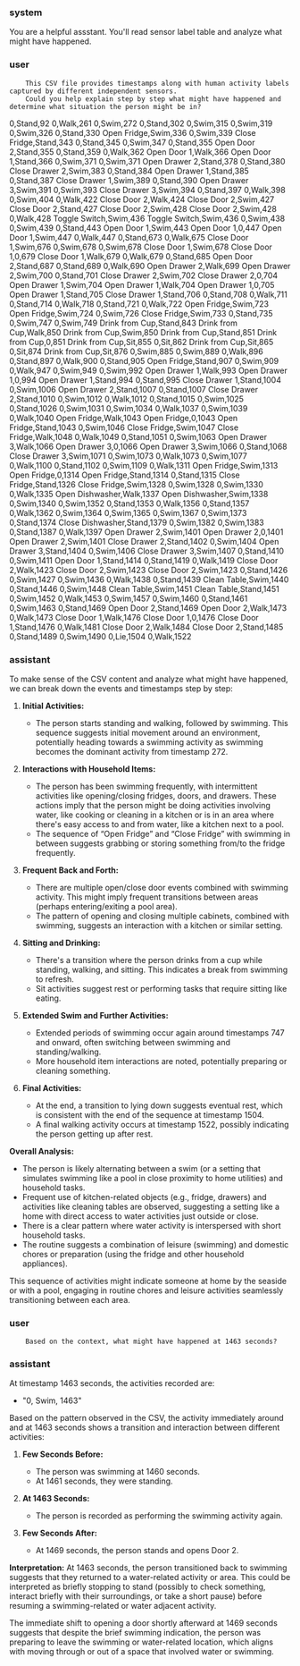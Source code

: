 ### system
You are a helpful assstant. You'll read sensor label table and analyze what might have happened.
### user

        This CSV file provides timestamps along with human activity labels captured by different independent sensors.
        Could you help explain step by step what might have happened and determine what situation the person might be in?
    
0,Stand,92
0,Walk,261
0,Swim,272
0,Stand,302
0,Swim,315
0,Swim,319
0,Swim,326
0,Stand,330
Open Fridge,Swim,336
0,Swim,339
Close Fridge,Stand,343
0,Stand,345
0,Swim,347
0,Stand,355
Open Door 2,Stand,355
0,Stand,359
0,Walk,362
Open Door 1,Walk,366
Open Door 1,Stand,366
0,Swim,371
0,Swim,371
Open Drawer 2,Stand,378
0,Stand,380
Close Drawer 2,Swim,383
0,Stand,384
Open Drawer 1,Stand,385
0,Stand,387
Close Drawer 1,Swim,389
0,Stand,390
Open Drawer 3,Swim,391
0,Swim,393
Close Drawer 3,Swim,394
0,Stand,397
0,Walk,398
0,Swim,404
0,Walk,422
Close Door 2,Walk,424
Close Door 2,Swim,427
Close Door 2,Stand,427
Close Door 2,Swim,428
Close Door 2,Swim,428
0,Walk,428
Toggle Switch,Swim,436
Toggle Switch,Swim,436
0,Swim,438
0,Swim,439
0,Stand,443
Open Door 1,Swim,443
Open Door 1,0,447
Open Door 1,Swim,447
0,Walk,447
0,Stand,673
0,Walk,675
Close Door 1,Swim,676
0,Swim,678
0,Swim,678
Close Door 1,Swim,678
Close Door 1,0,679
Close Door 1,Walk,679
0,Walk,679
0,Stand,685
Open Door 2,Stand,687
0,Stand,689
0,Walk,690
Open Drawer 2,Walk,699
Open Drawer 2,Swim,700
0,Stand,701
Close Drawer 2,Swim,702
Close Drawer 2,0,704
Open Drawer 1,Swim,704
Open Drawer 1,Walk,704
Open Drawer 1,0,705
Open Drawer 1,Stand,705
Close Drawer 1,Stand,706
0,Stand,708
0,Walk,711
0,Stand,714
0,Walk,718
0,Stand,721
0,Walk,722
Open Fridge,Swim,723
Open Fridge,Swim,724
0,Swim,726
Close Fridge,Swim,733
0,Stand,735
0,Swim,747
0,Swim,749
Drink from Cup,Stand,843
Drink from Cup,Walk,850
Drink from Cup,Swim,850
Drink from Cup,Stand,851
Drink from Cup,0,851
Drink from Cup,Sit,855
0,Sit,862
Drink from Cup,Sit,865
0,Sit,874
Drink from Cup,Sit,876
0,Swim,885
0,Swim,889
0,Walk,896
0,Stand,897
0,Walk,900
0,Stand,905
Open Fridge,Stand,907
0,Swim,909
0,Walk,947
0,Swim,949
0,Swim,992
Open Drawer 1,Walk,993
Open Drawer 1,0,994
Open Drawer 1,Stand,994
0,Stand,995
Close Drawer 1,Stand,1004
0,Swim,1006
Open Drawer 2,Stand,1007
0,Stand,1007
Close Drawer 2,Stand,1010
0,Swim,1012
0,Walk,1012
0,Stand,1015
0,Swim,1025
0,Stand,1026
0,Swim,1031
0,Swim,1034
0,Walk,1037
0,Swim,1039
0,Walk,1040
Open Fridge,Walk,1043
Open Fridge,0,1043
Open Fridge,Stand,1043
0,Swim,1046
Close Fridge,Swim,1047
Close Fridge,Walk,1048
0,Walk,1049
0,Stand,1051
0,Swim,1063
Open Drawer 3,Walk,1066
Open Drawer 3,0,1066
Open Drawer 3,Swim,1066
0,Stand,1068
Close Drawer 3,Swim,1071
0,Swim,1073
0,Walk,1073
0,Swim,1077
0,Walk,1100
0,Stand,1102
0,Swim,1109
0,Walk,1311
Open Fridge,Swim,1313
Open Fridge,0,1314
Open Fridge,Stand,1314
0,Stand,1315
Close Fridge,Stand,1326
Close Fridge,Swim,1328
0,Swim,1328
0,Swim,1330
0,Walk,1335
Open Dishwasher,Walk,1337
Open Dishwasher,Swim,1338
0,Swim,1340
0,Swim,1352
0,Stand,1353
0,Walk,1356
0,Stand,1357
0,Walk,1362
0,Swim,1364
0,Swim,1365
0,Swim,1367
0,Swim,1373
0,Stand,1374
Close Dishwasher,Stand,1379
0,Swim,1382
0,Swim,1383
0,Stand,1387
0,Walk,1397
Open Drawer 2,Swim,1401
Open Drawer 2,0,1401
Open Drawer 2,Swim,1401
Close Drawer 2,Stand,1402
0,Swim,1404
Open Drawer 3,Stand,1404
0,Swim,1406
Close Drawer 3,Swim,1407
0,Stand,1410
0,Swim,1411
Open Door 1,Stand,1414
0,Stand,1419
0,Walk,1419
Close Door 2,Walk,1423
Close Door 2,Swim,1423
Close Door 2,Swim,1423
0,Stand,1426
0,Swim,1427
0,Swim,1436
0,Walk,1438
0,Stand,1439
Clean Table,Swim,1440
0,Stand,1446
0,Swim,1448
Clean Table,Swim,1451
Clean Table,Stand,1451
0,Swim,1452
0,Walk,1453
0,Swim,1457
0,Swim,1460
0,Stand,1461
0,Swim,1463
0,Stand,1469
Open Door 2,Stand,1469
Open Door 2,Walk,1473
0,Walk,1473
Close Door 1,Walk,1476
Close Door 1,0,1476
Close Door 1,Stand,1476
0,Walk,1481
Close Door 2,Walk,1484
Close Door 2,Stand,1485
0,Stand,1489
0,Swim,1490
0,Lie,1504
0,Walk,1522

### assistant
To make sense of the CSV content and analyze what might have happened, we can break down the events and timestamps step by step:

1. **Initial Activities:**
   - The person starts standing and walking, followed by swimming. This sequence suggests initial movement around an environment, potentially heading towards a swimming activity as swimming becomes the dominant activity from timestamp 272.

2. **Interactions with Household Items:**
   - The person has been swimming frequently, with intermittent activities like opening/closing fridges, doors, and drawers. These actions imply that the person might be doing activities involving water, like cooking or cleaning in a kitchen or is in an area where there's easy access to and from water, like a kitchen next to a pool.
   - The sequence of “Open Fridge” and “Close Fridge” with swimming in between suggests grabbing or storing something from/to the fridge frequently.

3. **Frequent Back and Forth:**
   - There are multiple open/close door events combined with swimming activity. This might imply frequent transitions between areas (perhaps entering/exiting a pool area).
   - The pattern of opening and closing multiple cabinets, combined with swimming, suggests an interaction with a kitchen or similar setting.

4. **Sitting and Drinking:**
   - There's a transition where the person drinks from a cup while standing, walking, and sitting. This indicates a break from swimming to refresh.
   - Sit activities suggest rest or performing tasks that require sitting like eating.

5. **Extended Swim and Further Activities:**
   - Extended periods of swimming occur again around timestamps 747 and onward, often switching between swimming and standing/walking.
   - More household item interactions are noted, potentially preparing or cleaning something.

6. **Final Activities:**
   - At the end, a transition to lying down suggests eventual rest, which is consistent with the end of the sequence at timestamp 1504.
   - A final walking activity occurs at timestamp 1522, possibly indicating the person getting up after rest.

**Overall Analysis:**
- The person is likely alternating between a swim (or a setting that simulates swimming like a pool in close proximity to home utilities) and household tasks.
- Frequent use of kitchen-related objects (e.g., fridge, drawers) and activities like cleaning tables are observed, suggesting a setting like a home with direct access to water activities just outside or close.
- There is a clear pattern where water activity is interspersed with short household tasks.
- The routine suggests a combination of leisure (swimming) and domestic chores or preparation (using the fridge and other household appliances).

This sequence of activities might indicate someone at home by the seaside or with a pool, engaging in routine chores and leisure activities seamlessly transitioning between each area.
### user

        Based on the context, what might have happened at 1463 seconds?
    
### assistant
At timestamp 1463 seconds, the activities recorded are:

- "0, Swim, 1463"

Based on the pattern observed in the CSV, the activity immediately around and at 1463 seconds shows a transition and interaction between different activities:

1. **Few Seconds Before:**
   - The person was swimming at 1460 seconds.
   - At 1461 seconds, they were standing.
  
2. **At 1463 Seconds:**
   - The person is recorded as performing the swimming activity again.

3. **Few Seconds After:**
   - At 1469 seconds, the person stands and opens Door 2.

**Interpretation:**
At 1463 seconds, the person transitioned back to swimming suggests that they returned to a water-related activity or area. This could be interpreted as briefly stopping to stand (possibly to check something, interact briefly with their surroundings, or take a short pause) before resuming a swimming-related or water adjacent activity.

The immediate shift to opening a door shortly afterward at 1469 seconds suggests that despite the brief swimming indication, the person was preparing to leave the swimming or water-related location, which aligns with moving through or out of a space that involved water or swimming.
